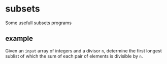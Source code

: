# subsets
Some usefull subsets programs

## example
Given an ```input``` array of integers and a divisor ```n```, determine the first longest sublist of which the sum of each pair of elements is divisible by ```n```.
